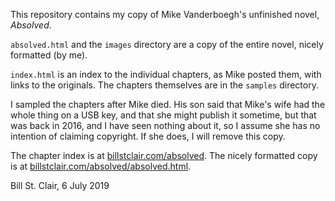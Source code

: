 This repository contains my copy of Mike Vanderboegh's unfinished novel, _Absolved_.

`absolved.html` and the `images` directory are a copy of the entire novel, nicely formatted (by me).

`index.html` is an index to the individual chapters, as Mike posted them, with links to the originals. The chapters themselves are in the `samples` directory.

I sampled the chapters after Mike died. His son said that Mike's wife had the whole thing on a USB key, and that she might publish it sometime, but that was back in 2016, and I have seen nothing about it, so I assume she has no intention of claiming copyright. If she does, I will remove this copy.

The chapter index is at [billstclair.com/absolved](https://billstclair.com/absolved/). The nicely formatted copy is at [billstclair.com/absolved/absolved.html](https://billstclair.com/absolved/absolved.html).

Bill St. Clair, 6 July 2019

